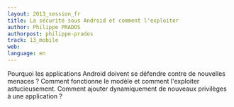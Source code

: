 ```yaml
---
layout: 2013_session_fr
title: La sécurité sous Android et comment l'exploiter
author: Philippe PRADOS
authorpost: philippe-prados
track: 13_mobile
web: 
language: en
---
```


Pourquoi les applications Android doivent se défendre contre de nouvelles menaces ?
Comment fonctionne le modèle et comment l'exploiter astucieusement. Comment ajouter dynamiquement de nouveaux privilèges à une application ?